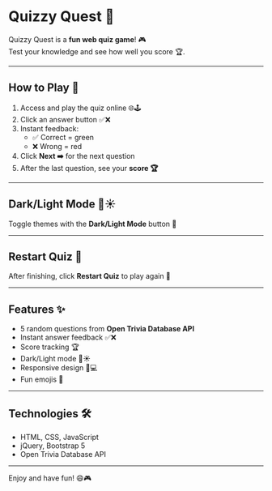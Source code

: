 # Quizzy Quest 🧠

Quizzy Quest is a **fun web quiz game**! 🎮  
Test your knowledge and see how well you score 🏆.

---

## How to Play 🎯

1. Access and play the quiz online 🌐🕹️  
2. Click an answer button ✅❌  
3. Instant feedback:  
   - ✅ Correct = green  
   - ❌ Wrong = red  
4. Click **Next ➡️** for the next question  
5. After the last question, see your **score 🏆**  

---

## Dark/Light Mode 🌙☀️

Toggle themes with the **Dark/Light Mode** button 💾  

---

## Restart Quiz 🔄

After finishing, click **Restart Quiz** to play again 🚀  

---

## Features ✨

- 5 random questions from **Open Trivia Database API**  
- Instant answer feedback ✅❌  
- Score tracking 🏆  
- Dark/Light mode 🌙☀️  
- Responsive design 📱💻  
- Fun emojis 🎉  

---

## Technologies 🛠️

- HTML, CSS, JavaScript  
- jQuery, Bootstrap 5  
- Open Trivia Database API  

---

Enjoy and have fun! 😄🎮
